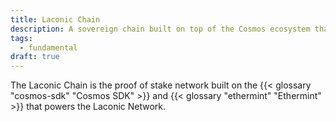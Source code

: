 ```yaml
---
title: Laconic Chain
description: A sovereign chain built on top of the Cosmos ecosystem that is secured by the Laconic Network Token(LNT)
tags:
  - fundamental
draft: true
---
```


The Laconic Chain is the proof of stake network built on the {{< glossary "cosmos-sdk" "Cosmos SDK" >}} and {{< glossary "ethermint" "Ethermint" >}} that powers the Laconic Network.
